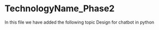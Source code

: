 # TechnologyName_Phase2
In this file we have added the following topic
Design for chatbot in python
